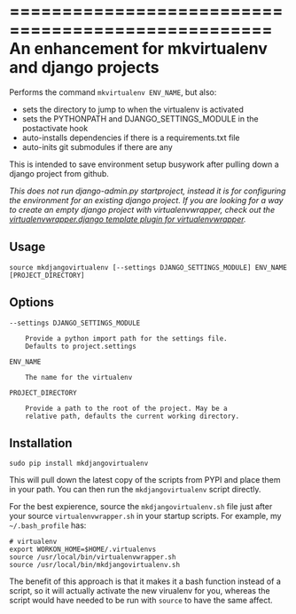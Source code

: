 ===================================================
An enhancement for mkvirtualenv and django projects
===================================================

Performs the command `mkvirtualenv ENV_NAME`, but also:

*   sets the directory to jump to when the virtualenv is activated
*   sets the PYTHONPATH and DJANGO_SETTINGS_MODULE in the postactivate hook
*   auto-installs dependencies if there is a requirements.txt file
*   auto-inits git submodules if there are any

This is intended to save environment setup busywork after pulling down a django project from github.

*This does not run django-admin.py startproject, instead it is for configuring the environment for an existing django project. If you are looking for a way to create an empty django project with virtualenvwrapper, check out the [virtualenvwrapper.django template plugin for virtualenvwrapper](http://www.doughellmann.com/projects/virtualenvwrapper.django/).*


Usage
-----

    source mkdjangovirtualenv [--settings DJANGO_SETTINGS_MODULE] ENV_NAME [PROJECT_DIRECTORY]


Options
-------

    --settings DJANGO_SETTINGS_MODULE

        Provide a python import path for the settings file.
        Defaults to project.settings

    ENV_NAME

        The name for the virtualenv

    PROJECT_DIRECTORY

        Provide a path to the root of the project. May be a
        relative path, defaults the current working directory.


Installation
------------

    sudo pip install mkdjangovirtualenv

This will pull down the latest copy of the scripts from PYPI and place them in your path. You can then run the `mkdjangovirtualenv` script directly.

For the best expierence, source the `mkdjangovirtualenv.sh` file just after your source `virtualenvwrapper.sh` in your startup scripts. For example, my `~/.bash_profile` has:

    # virtualenv
    export WORKON_HOME=$HOME/.virtualenvs
    source /usr/local/bin/virtualenvwrapper.sh
    source /usr/local/bin/mkdjangovirtualenv.sh

The benefit of this approach is that it makes it a bash function instead of a script, so it will actually activate the new virualenv for you, whereas the script would have needed to be run with `source` to have the same affect.
